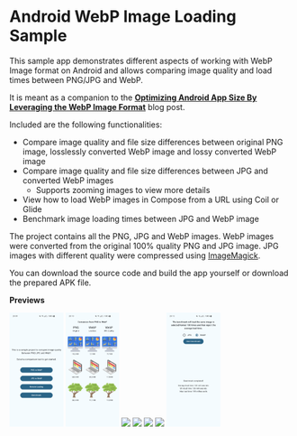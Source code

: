 # Android WebP Image Loading Sample

This sample app demonstrates different aspects of working with WebP Image format on Android and allows comparing image quality and load times between PNG/JPG and WebP.

It is meant as a companion to the **[Optimizing Android App Size By Leveraging the WebP Image Format](https://medium.com/@domen.lanisnik/optimizing-android-app-size-by-leveraging-the-webp-image-format-87189f8c7603)** blog post.

Included are the following functionalities:
 - Compare image quality and file size differences between original PNG image, losslessly converted WebP image and lossy converted WebP image
 - Compare image quality and file size differences between JPG and converted WebP images
   - Supports zooming images to view more details
 - View how to load WebP images in Compose from a URL using Coil or Glide
 - Benchmark image loading times between JPG and WebP image 

The project contains all the PNG, JPG and WebP images. WebP images were converted from the original 100% quality PNG and JPG image. JPG images with different quality were compressed using [ImageMagick](https://imagemagick.org/index.php).

You can download the source code and build the app yourself or download the prepared APK file.

**Previews**

<p float="left">
  <img src="/previews/preview1_intro.png" width="19%" />
  <img src="/previews/preview2_png.png" width="19%" /> 
  <img src="/previews/preview3_jpg.png" width="19%" />
  <img src="/previews/preview4_jpg.png" width="19%" />
  <img src="/previews/preview5_remote.png" width="19%" />
  <img src="/previews/preview6_benchmark.png" width="19%" />
  <img src="/previews/preview7_benchmark.png" width="19%" />
</p>
